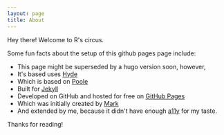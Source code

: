 ```yaml
---
layout: page
title: About
---
```


<p class="message">
  Hey there! Welcome to R's circus.
</p>

Some fun facts about the setup of this github pages page include:

-   This page might be superseded by a hugo version soon, however,
-   It's based uses [Hyde](https://github.com/poole/hyde)
-   Which is based on [Poole](http://getpoole.com/)
-   Built for [Jekyll](http://jekyllrb.com)
-   Developed on GitHub and hosted for free on [GitHub Pages](https://pages.github.com)
-   Which was initially created by [Mark](https://twitter.com/mdo)
-   And extended by me, because it didn't have enough [a11y](https://en.wikipedia.org/wiki/a11y) for my taste.

Thanks for reading!
